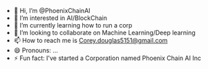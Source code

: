 - 👋 Hi, I’m @PhoenixChainAI
- 👀 I’m interested in AI/BlockChain
- 🌱 I’m currently learning how to run a corp
- 💞️ I’m looking to collaborate on Machine Learning/Deep learning
- 📫 How to reach me is Corey.douglas5151@gmail.com
- 😄 Pronouns: ...
- ⚡ Fun fact: I've started a Corporation named Phoenix Chain AI Inc

<!---
PhoenixChainAI/PhoenixChainAI is a ✨ special ✨ repository because its `README.md` (this file) appears on your GitHub profile.
You can click the Preview link to take a look at your changes.
--->
